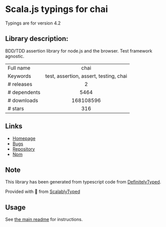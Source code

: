 
# Scala.js typings for chai

Typings are for version 4.2

## Library description:
BDD/TDD assertion library for node.js and the browser. Test framework agnostic.

|                    |                 |
| ------------------ | :-------------: |
| Full name          | chai |
| Keywords           | test, assertion, assert, testing, chai |
| # releases         | 2 |
| # dependents       | 5464 |
| # downloads        | 168108596 |
| # stars            | 316 |

## Links
- [Homepage](http://chaijs.com)
- [Bugs](https://github.com/chaijs/chai/issues)
- [Repository](https://github.com/chaijs/chai)
- [Npm](https://www.npmjs.com/package/chai)
    


## Note
This library has been generated from typescript code from [DefinitelyTyped](https://definitelytyped.org).

Provided with :purple_heart: from [ScalablyTyped](https://github.com/oyvindberg/ScalablyTyped)

## Usage
See [the main readme](../../readme.md) for instructions.


